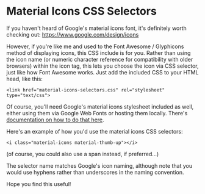 # Material Icons CSS Selectors
If you haven't heard of Google's material icons font, it's definitely worth checking out: https://www.google.com/design/icons

However, if you're like me and used to the Font Awesome / Glyphicons method of displaying icons, this CSS include is for you. Rather than using the icon name (or numeric character reference for compatibility with older browsers) within the icon tag, this lets you choose the icon via CSS selector, just like how Font Awesome works. Just add the included CSS to your HTML head, like this:

```
<link href="material-icons-selectors.css" rel="stylesheet" type="text/css">
```

Of course, you'll need Google's material icons stylesheet included as well, either using them via Google Web Fonts or hosting them locally. There's [documentation on how to do that here](http://google.github.io/material-design-icons/).

Here's an example of how you'd use the material icons CSS selectors:

```
<i class="material-icons material-thumb-up"></i>
```

(of course, you could also use a span instead, if preferred...)

The selector name matches Google's icon naming, although note that you would use hyphens rather than underscores in the naming convention.

Hope you find this useful!
